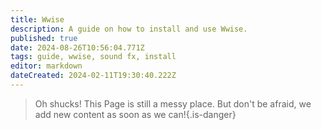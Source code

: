 ```yaml
---
title: Wwise
description: A guide on how to install and use Wwise.
published: true
date: 2024-08-26T10:56:04.771Z
tags: guide, wwise, sound fx, install
editor: markdown
dateCreated: 2024-02-11T19:30:40.222Z
---
```


>Oh shucks!
This Page is still a messy place. But don't be afraid, we add new content as soon as we can!{.is-danger}
